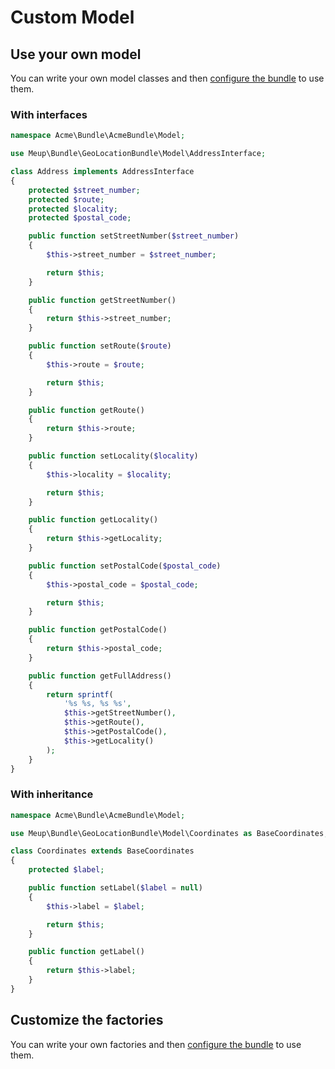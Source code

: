 Custom Model
============

Use your own model
------------------

You can write your own model classes and then [configure the bundle](configuration.md#model-configuration) to use them.

### With interfaces

```php
namespace Acme\Bundle\AcmeBundle\Model;

use Meup\Bundle\GeoLocationBundle\Model\AddressInterface;

class Address implements AddressInterface
{
    protected $street_number;
    protected $route;
    protected $locality;
    protected $postal_code;

    public function setStreetNumber($street_number)
    {
        $this->street_number = $street_number;

        return $this;
    }

    public function getStreetNumber()
    {
        return $this->street_number;
    }

    public function setRoute($route)
    {
        $this->route = $route;

        return $this;
    }

    public function getRoute()
    {
        return $this->route;
    }

    public function setLocality($locality)
    {
        $this->locality = $locality;

        return $this;
    }

    public function getLocality()
    {
        return $this->getLocality;
    }

    public function setPostalCode($postal_code)
    {
        $this->postal_code = $postal_code;

        return $this;
    }

    public function getPostalCode()
    {
        return $this->postal_code;
    }

    public function getFullAddress()
    {
        return sprintf(
            '%s %s, %s %s',
            $this->getStreetNumber(),
            $this->getRoute(),
            $this->getPostalCode(),
            $this->getLocality()
        );
    }
}
```

### With inheritance

```php
namespace Acme\Bundle\AcmeBundle\Model;

use Meup\Bundle\GeoLocationBundle\Model\Coordinates as BaseCoordinates;

class Coordinates extends BaseCoordinates
{
    protected $label;

    public function setLabel($label = null)
    {
        $this->label = $label;

        return $this;
    }

    public function getLabel()
    {
        return $this->label;
    }
}

```

Customize the factories
-----------------------

You can write your own factories and then [configure the bundle](configuration.md#factories-configuration) to use them.

```php
```
